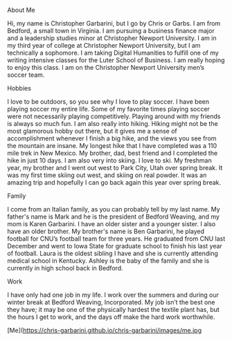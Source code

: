 About Me 

Hi, my name is Christopher Garbarini, but I go by Chris or Garbs. I am from Bedford, a small town in Virginia. I am pursuing a business finance major and a leadership studies minor at Christopher Newport University. I am in my third year of college at Christopher Newport University, but I am technically a sophomore. I am taking Digital Humanities to fulfill one of my writing intensive classes for the Luter School of Business. I am really hoping to enjoy this class. I am on the Christopher Newport University men’s soccer team. 

Hobbies

I love to be outdoors, so you see why I love to play soccer. I have been playing soccer my entire life. Some of my favorite times playing soccer were not necessarily playing competitively. Playing around with my friends is always so much fun. I am also really into hiking. Hiking might not be the most glamorous hobby out there, but it gives me a sense of accomplishment whenever I finish a big hike, and the views you see from the mountain are insane. My longest hike that I have completed was a 110 mile trek in New Mexico. My brother, dad, best friend and I completed the hike in just 10 days. I am also very into skiing. I love to ski. My freshman year, my brother and I went out west to Park City, Utah over spring break. It was my first time skiing out west, and skiing on real powder. It was an amazing trip and hopefully I can go back again this year over spring break.

Family 

I come from an Italian family, as you can probably tell by my last name. My father's name is Mark and he is the president of Bedford Weaving, and my mom is Karen Garbarini. I have an older sister and a younger sister. I also have an older brother. My brother's name is Ben Garbarini, he played football for CNU’s football team for three years. He graduated from CNU last December and went to Iowa State for graduate school to finish his last year of football. Laura is the oldest sibling I have and she is currently attending medical school in Kentucky. Ashley is the baby of the family and she is currently in high school back in Bedford.   

Work

I have only had one job in my life. I work over the summers and during our winter break at Bedford Weaving, Incorporated. My job isn’t the best one they have; it may be one of the physically hardest the textile plant has, but the hours I get to work, and the days off make the hard work worthwhile.    

[Me](https://chris-garbarini.github.io/chris-garbarini/images/me.jpg

